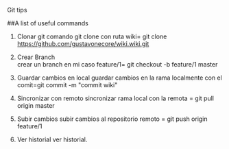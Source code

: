 Git tips

##A list of useful commands

 1. Clonar git
	comando git clone con ruta wiki= git clone https://github.com/gustavonecore/wiki.wiki.git
	
 2. Crear Branch	
crear un branch en mi caso feature/1=  git checkout -b feature/1 master


 3. Guardar cambios en local 
guardar cambios en la rama localmente con el comit=git commit -m "commit wiki"

 4. Sincronizar con remoto
 sincronizar rama local con la remota = git pull origin master
 
 5. Subir cambios 
subir cambios al repositorio remoto = git push origin feature/1

 6. Ver historial
ver historial.
